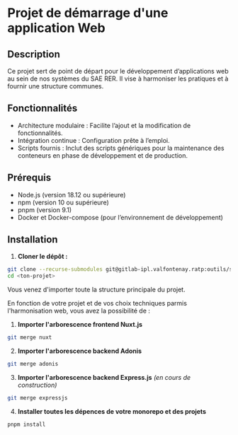 # Projet de démarrage d'une application Web

## Description

Ce projet sert de point de départ pour le développement d’applications web au sein de nos systèmes du SAE RER. Il vise à harmoniser les pratiques et à fournir une structure communes.

## Fonctionnalités

- Architecture modulaire : Facilite l’ajout et la modification de fonctionnalités.
- Intégration continue : Configuration prête à l’emploi.
- Scripts fournis : Inclut des scripts génériques pour la maintenance des conteneurs en phase de développement et de production.

## Prérequis

- Node.js (version 18.12 ou supérieure)
- npm (version 10 ou supérieure)
- pnpm (version 9.1)
- Docker et Docker-compose (pour l’environnement de développement)

## Installation

1. **Cloner le dépôt :**

```bash
git clone --recurse-submodules git@gitlab-ipl.valfontenay.ratp:outils/starter_web_app.git <ton-projet>
cd <ton-projet>
```

Vous venez d'importer toute la structure principale du projet.

En fonction de votre projet et de vos choix techniques parmis l'harmonisation web, vous avez la possibilité de :

1. **Importer l'arborescence frontend Nuxt.js**

```bash
git merge nuxt
```

2. **Importer l'arborescence backend Adonis**

```bash
git merge adonis
```

3. **Importer l'arborescence backend Express.js** _(en cours de construction)_

```bash
git merge expressjs
```

4. **Installer toutes les dépences de votre monorepo et des projets**

```bash
pnpm install
```
